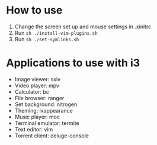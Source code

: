 # How to use
1. Change the screen set up and mouse settings in .xinitrc
2. Run `sh ./install-vim-plugins.sh`
3. Run `sh ./set-symlinks.sh`

# Applications to use with i3
- Image viewer: sxiv
- Video player: mpv
- Calculator: bc
- File browser: ranger
- Set background: nitrogen
- Theming: lxappearance
- Music player: moc
- Terminal emulator: termite
- Text editor: vim
- Torrent client: deluge-console
